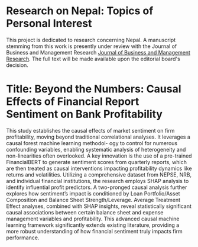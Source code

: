 # Research on Nepal: Topics of Personal Interest


This project is dedicated to research concerning Nepal. A manuscript stemming from this work is presently under review with the Journal of Business and Management Research [Journal of Business and Management Research](https://nepjol.info/index.php/JBMR). The full text will be made available upon the editorial board's decision.

# Title: Beyond the Numbers: Causal Effects of Financial Report Sentiment on Bank Profitability 
This study establishes the causal effects of market sentiment on firm profitability, moving beyond traditional correlational analyses. It leverages a causal forest machine learning methodol-
 ogy to control for numerous confounding variables, enabling systematic analysis of heterogeneity and non-linearities often overlooked. A key innovation is the use of a pre-trained FinancialBERT to generate sentiment scores from quarterly reports, which are then treated as causal interventions impacting profitability dynamics like returns and volatilities. Utilizing a comprehensive dataset from NEPSE, NRB, and individual financial institutions, the research employs SHAP analysis to identify influential profit predictors. A two-pronged causal analysis further explores how sentiment’s impact is conditioned by Loan Portfolio/Asset Composition and Balance Sheet Strength/Leverage. Average Treatment Effect analyses, combined with SHAP insights, reveal statistically significant causal associations between certain balance sheet and expense management variables and profitability. This advanced causal machine learning framework significantly extends existing literature, providing a more robust understanding of how financial sentiment truly impacts firm performance.
